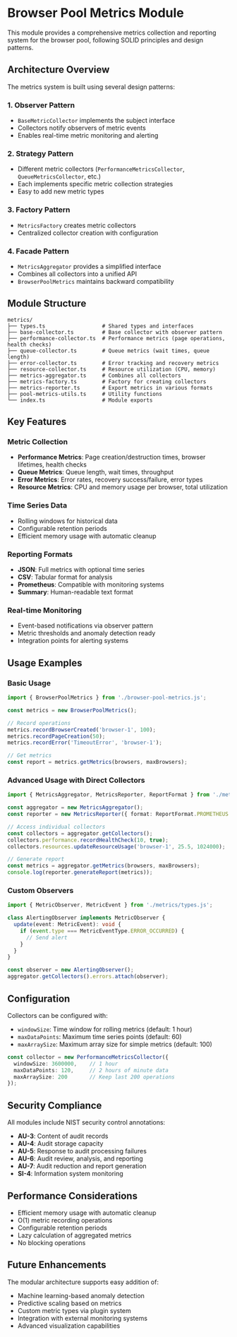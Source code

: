 # Browser Pool Metrics Module

This module provides a comprehensive metrics collection and reporting system for the browser pool, following SOLID principles and design patterns.

## Architecture Overview

The metrics system is built using several design patterns:

### 1. **Observer Pattern**
- `BaseMetricCollector` implements the subject interface
- Collectors notify observers of metric events
- Enables real-time metric monitoring and alerting

### 2. **Strategy Pattern**
- Different metric collectors (`PerformanceMetricsCollector`, `QueueMetricsCollector`, etc.)
- Each implements specific metric collection strategies
- Easy to add new metric types

### 3. **Factory Pattern**
- `MetricsFactory` creates metric collectors
- Centralized collector creation with configuration

### 4. **Facade Pattern**
- `MetricsAggregator` provides a simplified interface
- Combines all collectors into a unified API
- `BrowserPoolMetrics` maintains backward compatibility

## Module Structure

```
metrics/
├── types.ts                  # Shared types and interfaces
├── base-collector.ts         # Base collector with observer pattern
├── performance-collector.ts  # Performance metrics (page operations, health checks)
├── queue-collector.ts        # Queue metrics (wait times, queue length)
├── error-collector.ts        # Error tracking and recovery metrics
├── resource-collector.ts     # Resource utilization (CPU, memory)
├── metrics-aggregator.ts     # Combines all collectors
├── metrics-factory.ts        # Factory for creating collectors
├── metrics-reporter.ts       # Export metrics in various formats
├── pool-metrics-utils.ts     # Utility functions
└── index.ts                  # Module exports
```

## Key Features

### Metric Collection
- **Performance Metrics**: Page creation/destruction times, browser lifetimes, health checks
- **Queue Metrics**: Queue length, wait times, throughput
- **Error Metrics**: Error rates, recovery success/failure, error types
- **Resource Metrics**: CPU and memory usage per browser, total utilization

### Time Series Data
- Rolling windows for historical data
- Configurable retention periods
- Efficient memory usage with automatic cleanup

### Reporting Formats
- **JSON**: Full metrics with optional time series
- **CSV**: Tabular format for analysis
- **Prometheus**: Compatible with monitoring systems
- **Summary**: Human-readable text format

### Real-time Monitoring
- Event-based notifications via observer pattern
- Metric thresholds and anomaly detection ready
- Integration points for alerting systems

## Usage Examples

### Basic Usage
```typescript
import { BrowserPoolMetrics } from './browser-pool-metrics.js';

const metrics = new BrowserPoolMetrics();

// Record operations
metrics.recordBrowserCreated('browser-1', 100);
metrics.recordPageCreation(50);
metrics.recordError('TimeoutError', 'browser-1');

// Get metrics
const report = metrics.getMetrics(browsers, maxBrowsers);
```

### Advanced Usage with Direct Collectors
```typescript
import { MetricsAggregator, MetricsReporter, ReportFormat } from './metrics/index.js';

const aggregator = new MetricsAggregator();
const reporter = new MetricsReporter({ format: ReportFormat.PROMETHEUS });

// Access individual collectors
const collectors = aggregator.getCollectors();
collectors.performance.recordHealthCheck(10, true);
collectors.resources.updateResourceUsage('browser-1', 25.5, 1024000);

// Generate report
const metrics = aggregator.getMetrics(browsers, maxBrowsers);
console.log(reporter.generateReport(metrics));
```

### Custom Observers
```typescript
import { MetricObserver, MetricEvent } from './metrics/types.js';

class AlertingObserver implements MetricObserver {
  update(event: MetricEvent): void {
    if (event.type === MetricEventType.ERROR_OCCURRED) {
      // Send alert
    }
  }
}

const observer = new AlertingObserver();
aggregator.getCollectors().errors.attach(observer);
```

## Configuration

Collectors can be configured with:
- `windowSize`: Time window for rolling metrics (default: 1 hour)
- `maxDataPoints`: Maximum time series points (default: 60)
- `maxArraySize`: Maximum array size for simple metrics (default: 100)

```typescript
const collector = new PerformanceMetricsCollector({
  windowSize: 3600000,    // 1 hour
  maxDataPoints: 120,     // 2 hours of minute data
  maxArraySize: 200       // Keep last 200 operations
});
```

## Security Compliance

All modules include NIST security control annotations:
- **AU-3**: Content of audit records
- **AU-4**: Audit storage capacity
- **AU-5**: Response to audit processing failures
- **AU-6**: Audit review, analysis, and reporting
- **AU-7**: Audit reduction and report generation
- **SI-4**: Information system monitoring

## Performance Considerations

- Efficient memory usage with automatic cleanup
- O(1) metric recording operations
- Configurable retention periods
- Lazy calculation of aggregated metrics
- No blocking operations

## Future Enhancements

The modular architecture supports easy addition of:
- Machine learning-based anomaly detection
- Predictive scaling based on metrics
- Custom metric types via plugin system
- Integration with external monitoring systems
- Advanced visualization capabilities